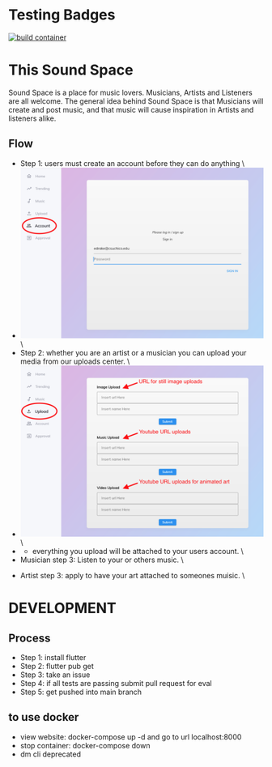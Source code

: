 # Testing Badges
[![build container](https://github.com/ChicoState/sound-space/actions/workflows/build_test.yml/badge.svg)](https://github.com/ChicoState/sound-space/actions/workflows/build_test.yml)

# This Sound Space

Sound Space is a place for music lovers. Musicians, Artists and Listeners
are all welcome. The general idea behind Sound Space is that Musicians will
create and post music, and that music will cause inspiration in Artists
and listeners alike.

## Flow
- Step 1: users must create an account before they can do anything \
- ![Login screenshot](./wireframe/readme_assets/login_shot.png) \
- Step 2: whether you are an artist or a musician you can upload your media
	from our uploads center. \
- ![Uploads screenshot](./wireframe/readme_assets/uploads_shot.png) \
- - everything you upload will be attached to your users account. \
- Musician step 3: Listen to your or others music. \
<!-- screen shot of music page -->
- Artist step 3: apply to have your art attached to someones muisic. \
<!-- screen shot of application proccess -->


# DEVELOPMENT

## Process
- Step 1: install flutter
- Step 2: flutter pub get
- Step 3: take an issue
- Step 4: if all tests are passing submit pull request for eval
- Step 5: get pushed into main branch

## to use docker
- view website: docker-compose up -d and go to url localhost:8000
- stop container: docker-compose down
- dm cli deprecated
